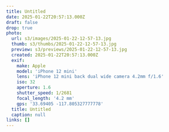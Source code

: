 ```yaml
---
title: Untitled
date: 2025-01-22T20:57:13.000Z
draft: false
drop: true
photo:
  url: s3/images/2025-01-22-12-57-13.jpg
  thumb: s3/thumbs/2025-01-22-12-57-13.jpg
  preview: s3/previews/2025-01-22-12-57-13.jpg
  created: 2025-01-22T20:57:13.000Z
  exif:
    make: Apple
    model: 'iPhone 12 mini'
    lens: 'iPhone 12 mini back dual wide camera 4.2mm f/1.6'
    iso: 32
    aperture: 1.6
    shutter_speed: 1/2681
    focal_length: '4.2 mm'
    gps: '33.69405 -117.805327777778'
  title: Untitled
  caption: null
links: []
---
```

